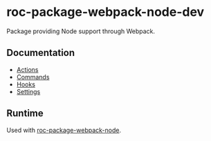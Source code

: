 # roc-package-webpack-node-dev
Package providing Node support through Webpack.

## Documentation
- [Actions](/packages/roc-package-webpack-node-dev/docs/Actions.md)
- [Commands](/packages/roc-package-webpack-node-dev/docs/Commands.md)
- [Hooks](/packages/roc-package-webpack-node-dev/docs/Hooks.md)
- [Settings](/packages/roc-package-webpack-node-dev/docs/Settings.md)

## Runtime
Used with [roc-package-webpack-node](/packages/roc-package-webpack-node).
